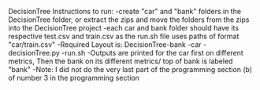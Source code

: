 DecisionTree Instructions to run: 
-create "car" and "bank" folders in the DecisionTree folder,
or extract the zips and move the folders from the zips into the DecisionTree project
-each car and bank folder should have its respective test.csv and 
train.csv as the run.sh file uses paths of format "car/train.csv"
-Required Layout is: DecisionTree-bank
                                 -car
                                 -decisionTree.py
                                 -run.sh
-Outputs are printed for the car first on different metrics,
Then the bank on its different metrics/ top of bank is labeled "bank"
-Note: I did not do the very last part of the programming section (b) of number 3 in the programming section 